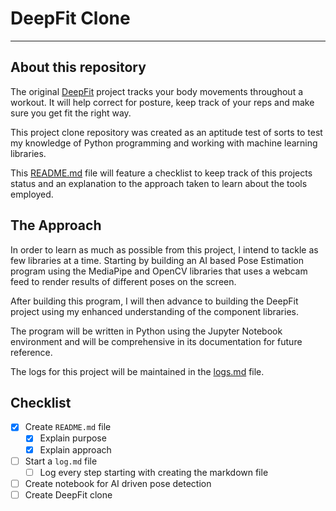 # DeepFit Clone

---

## About this repository
The original [DeepFit](https://github.com/namanarora42/DeepFit) project tracks your body movements throughout a workout. It will help correct for posture, keep track of your reps and make sure you get fit the right way. 

This project clone repository was created as an aptitude test of sorts to test my knowledge of Python programming and working with machine learning libraries.

This [README.md](/README.md) file will feature a checklist to keep track of this projects status and an explanation to the approach taken to learn about the tools employed.

## The Approach
In order to learn as much as possible from this project, I intend to tackle as few libraries at a time. Starting by building an AI based Pose Estimation program using the MediaPipe and OpenCV libraries that uses a webcam feed to render results of different poses on the screen. 

After building this program, I will then advance to building the DeepFit project using my enhanced understanding of the component libraries. 

The program will be written in Python using the Jupyter Notebook  environment and will be comprehensive in its documentation for future reference. 

The logs for this project will be maintained in the [logs.md](log.md) file. 

## Checklist
- [X] Create `README.md` file
  - [X] Explain purpose
  - [X] Explain approach
- [ ] Start a `log.md` file
  - [ ] Log every step starting with creating the markdown file
- [ ] Create notebook for AI driven pose detection
- [ ] Create DeepFit clone